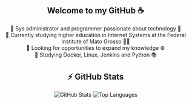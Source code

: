 <h2 align="center">Welcome to my GitHub ☕</h2>

<div align="center">
  <ul style="list-style-type: none; padding: 0;">
    <li>🔹 Sys administrator and programmer passionate about technology 🐧</li>
    <li>🔹 Currently studying higher education in Internet Systems at the Federal Institute of Mato Grosso 👨‍🏫</li>
    <li>🔹 Looking for opportunities to expand my knowledge ⚙️</li>
    <li>🔹 Studying Docker, Linux, Jenkins and Python 📚</li>
  </ul>
</div>

<h2 align="center">⚡ GitHub Stats</h2>

<div align="center" class="myWrapper">
  <img src="https://github-readme-stats.vercel.app/api?username=andradesysadmin&show_icons=true&theme=calm_pink" alt="GitHub Stats">
  <img src="https://github-readme-stats.vercel.app/api/top-langs/?username=andradesysadmin&show_icons=true&theme=calm_pink" alt="Top Languages">
</div>


